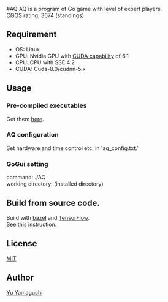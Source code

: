 #AQ
AQ is a program of Go game with level of expert players.  
[CGOS](http://www.yss-aya.com/cgos/19x19/standings.html) rating: 3674 (standings)  

## Requirement
- OS: Linux  
- GPU: Nvidia GPU with [CUDA capability](https://developer.nvidia.com/cuda-gpus) of 6.1  
- CPU: CPU with SSE 4.2  
- CUDA: Cuda-8.0/cudnn-5.x  

## Usage
### Pre-compiled executables
Get them [here](http://github.com/ymgaq/AQ/releases).  

### AQ configuration
Set hardware and time control etc. in 'aq_config.txt.'  

### GoGui setting
command: ./AQ  
working directory: (installed directory)  

## Build from source code.
Build with [bazel](https://bazel.build/) and [TensorFlow](https://www.tensorflow.org/).  
See [this instruction](https://medium.com/jim-fleming/loading-a-tensorflow-graph-with-the-c-api-4caaff88463f).

## License
[MIT](https://github.com/tymgaq/AQ/LICENCE)

## Author
[Yu Yamaguchi](https://twitter.com/ymg_aq)
